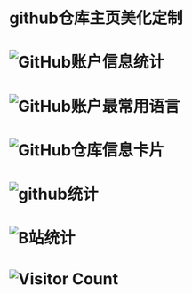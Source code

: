 # github仓库主页美化定制
# ![GitHub账户信息统计](https://github-stats.ubrong.com/api?username=Marcus-cs&show_icons=true&theme=tokyonight) 
# ![GitHub账户最常用语言](https://github-stats.ubrong.com/api/top-langs/?username=Marcus-cs&layout=compact&theme=tokyonight)
# ![GitHub仓库信息卡片](https://github-stats.ubrong.com/api/pin/?username=Marcus-cs&repo=profile&theme=dark) 
# ![github统计](https://stats.justsong.cn/api/github?username=Marcus-cs&theme=dark&lang=zh-CN) 
# ![B站统计](https://stats.justsong.cn/api/bilibili/?id=306629931&theme=dark) 
# ![Visitor Count](https://profile-counter.glitch.me/{Marcus-cs}/count.svg)
